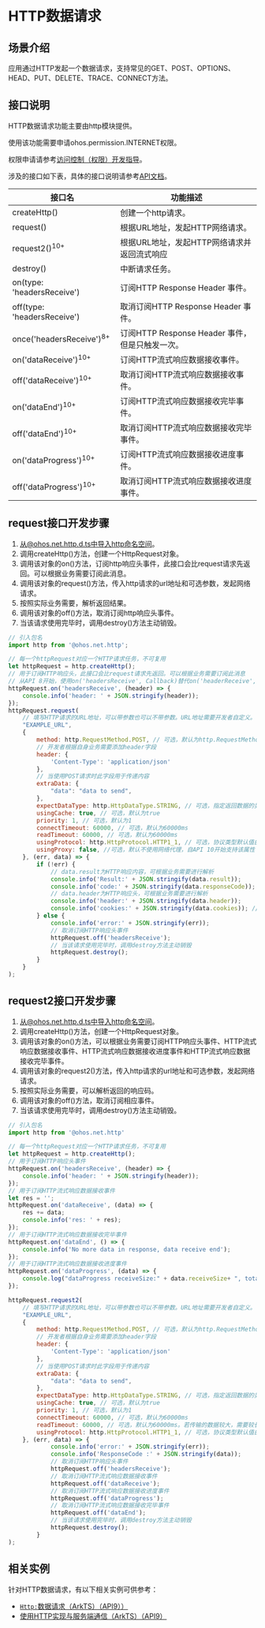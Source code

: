 # HTTP数据请求

## 场景介绍

应用通过HTTP发起一个数据请求，支持常见的GET、POST、OPTIONS、HEAD、PUT、DELETE、TRACE、CONNECT方法。

## 接口说明

HTTP数据请求功能主要由http模块提供。

使用该功能需要申请ohos.permission.INTERNET权限。

权限申请请参考[访问控制（权限）开发指导](../security/accesstoken-guidelines.md)。

涉及的接口如下表，具体的接口说明请参考[API文档](../reference/apis/js-apis-http.md)。

| 接口名                                    | 功能描述                            |
| ----------------------------------------- | ----------------------------------- |
| createHttp()                              | 创建一个http请求。                  |
| request()                                 | 根据URL地址，发起HTTP网络请求。     |
| request2()<sup>10+</sup>                  | 根据URL地址，发起HTTP网络请求并返回流式响应|
| destroy()                                 | 中断请求任务。                      |
| on(type: 'headersReceive')                | 订阅HTTP Response Header 事件。     |
| off(type: 'headersReceive')               | 取消订阅HTTP Response Header 事件。 |
| once\('headersReceive'\)<sup>8+</sup>     | 订阅HTTP Response Header 事件，但是只触发一次。|
| on\('dataReceive'\)<sup>10+</sup>         | 订阅HTTP流式响应数据接收事件。      |
| off\('dataReceive'\)<sup>10+</sup>        | 取消订阅HTTP流式响应数据接收事件。  |
| on\('dataEnd'\)<sup>10+</sup>             | 订阅HTTP流式响应数据接收完毕事件。  |
| off\('dataEnd'\)<sup>10+</sup>            | 取消订阅HTTP流式响应数据接收完毕事件。 |
| on\('dataProgress'\)<sup>10+</sup>        | 订阅HTTP流式响应数据接收进度事件。  |
| off\('dataProgress'\)<sup>10+</sup>       | 取消订阅HTTP流式响应数据接收进度事件。 |

## request接口开发步骤

1. 从@ohos.net.http.d.ts中导入http命名空间。
2. 调用createHttp()方法，创建一个HttpRequest对象。
3. 调用该对象的on()方法，订阅http响应头事件，此接口会比request请求先返回。可以根据业务需要订阅此消息。
4. 调用该对象的request()方法，传入http请求的url地址和可选参数，发起网络请求。
5. 按照实际业务需要，解析返回结果。
6. 调用该对象的off()方法，取消订阅http响应头事件。
7. 当该请求使用完毕时，调用destroy()方法主动销毁。

```js
// 引入包名
import http from '@ohos.net.http';

// 每一个httpRequest对应一个HTTP请求任务，不可复用
let httpRequest = http.createHttp();
// 用于订阅HTTP响应头，此接口会比request请求先返回。可以根据业务需要订阅此消息
// 从API 8开始，使用on('headersReceive', Callback)替代on('headerReceive', AsyncCallback)。 8+
httpRequest.on('headersReceive', (header) => {
    console.info('header: ' + JSON.stringify(header));
});
httpRequest.request(
    // 填写HTTP请求的URL地址，可以带参数也可以不带参数。URL地址需要开发者自定义。请求的参数可以在extraData中指定
    "EXAMPLE_URL",
    {
        method: http.RequestMethod.POST, // 可选，默认为http.RequestMethod.GET
        // 开发者根据自身业务需要添加header字段
        header: {
            'Content-Type': 'application/json'
        },
        // 当使用POST请求时此字段用于传递内容
        extraData: {
            "data": "data to send",
        },
        expectDataType: http.HttpDataType.STRING, // 可选，指定返回数据的类型
        usingCache: true, // 可选，默认为true
        priority: 1, // 可选，默认为1
        connectTimeout: 60000, // 可选，默认为60000ms
        readTimeout: 60000, // 可选，默认为60000ms
        usingProtocol: http.HttpProtocol.HTTP1_1, // 可选，协议类型默认值由系统自动指定
        usingProxy: false, //可选，默认不使用网络代理，自API 10开始支持该属性
    }, (err, data) => {
        if (!err) {
            // data.result为HTTP响应内容，可根据业务需要进行解析
            console.info('Result:' + JSON.stringify(data.result));
            console.info('code:' + JSON.stringify(data.responseCode));
            // data.header为HTTP响应头，可根据业务需要进行解析
            console.info('header:' + JSON.stringify(data.header));
            console.info('cookies:' + JSON.stringify(data.cookies)); // 8+
        } else {
            console.info('error:' + JSON.stringify(err));
            // 取消订阅HTTP响应头事件
            httpRequest.off('headersReceive');
            // 当该请求使用完毕时，调用destroy方法主动销毁
            httpRequest.destroy();
        }
    }
);
```

## request2接口开发步骤

1. 从@ohos.net.http.d.ts中导入http命名空间。
2. 调用createHttp()方法，创建一个HttpRequest对象。
3. 调用该对象的on()方法，可以根据业务需要订阅HTTP响应头事件、HTTP流式响应数据接收事件、HTTP流式响应数据接收进度事件和HTTP流式响应数据接收完毕事件。
4. 调用该对象的request2()方法，传入http请求的url地址和可选参数，发起网络请求。
5. 按照实际业务需要，可以解析返回的响应码。
6. 调用该对象的off()方法，取消订阅相应事件。
7. 当该请求使用完毕时，调用destroy()方法主动销毁。

```js
// 引入包名
import http from '@ohos.net.http'

// 每一个httpRequest对应一个HTTP请求任务，不可复用
let httpRequest = http.createHttp();
// 用于订阅HTTP响应头事件
httpRequest.on('headersReceive', (header) => {
    console.info('header: ' + JSON.stringify(header));
});
// 用于订阅HTTP流式响应数据接收事件
let res = '';
httpRequest.on('dataReceive', (data) => {
    res += data;
    console.info('res: ' + res);
});
// 用于订阅HTTP流式响应数据接收完毕事件
httpRequest.on('dataEnd', () => {
    console.info('No more data in response, data receive end');
});
// 用于订阅HTTP流式响应数据接收进度事件
httpRequest.on('dataProgress', (data) => {
    console.log("dataProgress receiveSize:" + data.receiveSize+ ", totalSize:" + data.totalSize);
});

httpRequest.request2(
    // 填写HTTP请求的URL地址，可以带参数也可以不带参数。URL地址需要开发者自定义。请求的参数可以在extraData中指定
    "EXAMPLE_URL",
    {
        method: http.RequestMethod.POST, // 可选，默认为http.RequestMethod.GET
        // 开发者根据自身业务需要添加header字段
        header: {
            'Content-Type': 'application/json'
        },
        // 当使用POST请求时此字段用于传递内容
        extraData: {
            "data": "data to send",
        },
        expectDataType: http.HttpDataType.STRING, // 可选，指定返回数据的类型
        usingCache: true, // 可选，默认为true
        priority: 1, // 可选，默认为1
        connectTimeout: 60000, // 可选，默认为60000ms
        readTimeout: 60000, // 可选，默认为60000ms。若传输的数据较大，需要较长的时间，建议增大该参数以保证数据传输正常终止
        usingProtocol: http.HttpProtocol.HTTP1_1, // 可选，协议类型默认值由系统自动指定
    }, (err, data) => {
            console.info('error:' + JSON.stringify(err));
            console.info('ResponseCode :' + JSON.stringify(data));
            // 取消订阅HTTP响应头事件
            httpRequest.off('headersReceive');
            // 取消订阅HTTP流式响应数据接收事件
            httpRequest.off('dataReceive');
            // 取消订阅HTTP流式响应数据接收进度事件
            httpRequest.off('dataProgress');
            // 取消订阅HTTP流式响应数据接收完毕事件
            httpRequest.off('dataEnd');
            // 当该请求使用完毕时，调用destroy方法主动销毁
            httpRequest.destroy();
        }
);

```

## 相关实例
针对HTTP数据请求，有以下相关实例可供参考：
- [`Http:`数据请求（ArkTS）（API9））](https://gitee.com/openharmony/applications_app_samples/tree/master/code/BasicFeature/Connectivity/Http)
- [使用HTTP实现与服务端通信（ArkTS）（API9）](https://gitee.com/openharmony/codelabs/tree/master/NetworkManagement/SmartChatEtsOH)
